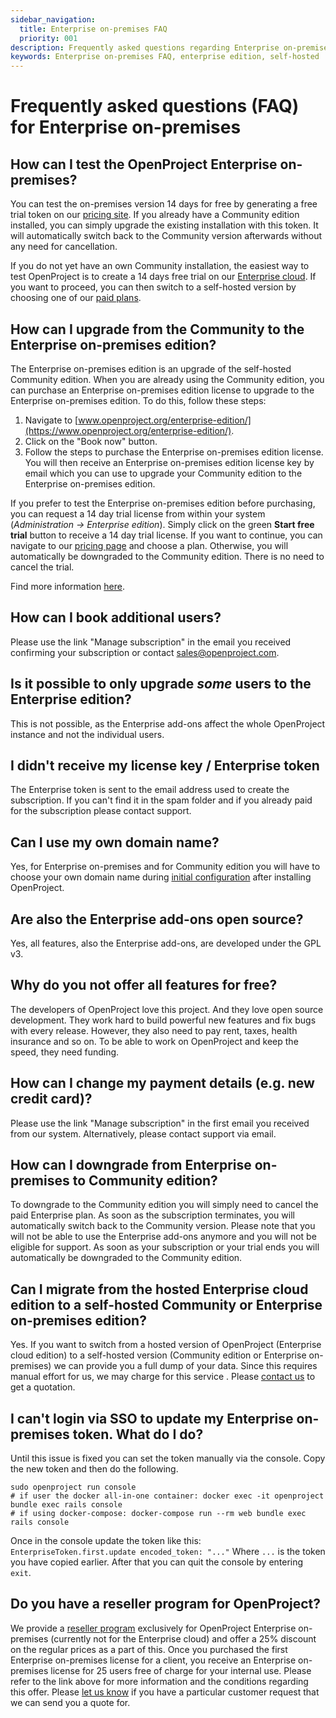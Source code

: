 ```yaml
---
sidebar_navigation:
  title: Enterprise on-premises FAQ
  priority: 001
description: Frequently asked questions regarding Enterprise on-premises
keywords: Enterprise on-premises FAQ, enterprise edition, self-hosted
---
```



# Frequently asked questions (FAQ) for Enterprise on-premises

## How can I test the OpenProject Enterprise on-premises?

You can test the on-premises version 14 days for free by generating a free trial token on our [pricing site](https://www.openproject.org/pricing/). If you already have a Community edition installed, you can simply upgrade the existing installation with this token. It will automatically switch back to the Community version afterwards without any need for cancellation.

If you do not yet have an own Community installation, the easiest way to test OpenProject is to create a 14 days free trial on our [Enterprise cloud](https://start.openproject.com/). If you want to proceed, you can then switch to a self-hosted version by choosing one of our [paid plans](https://www.openproject.org/pricing/).

## How can I upgrade from the Community to the Enterprise on-premises edition?

The Enterprise on-premises edition is an upgrade of the self-hosted Community edition. When you are already using the Community edition, you can purchase an Enterprise on-premises edition license to upgrade to the Enterprise on-premises edition. To do this, follow these steps:

1. Navigate to [www.openproject.org/enterprise-edition/](https://www.openproject.org/enterprise-edition/).
2. Click on the "Book now" button.
3. Follow the steps to purchase the Enterprise on-premises edition license. You will then receive an Enterprise on-premises edition license key by email which you can use to upgrade your Community edition to the Enterprise on-premises edition. 

If you prefer to test the Enterprise on-premises edition before purchasing, you can request a 14 day trial license from within your system (*Administration -> Enterprise edition*). Simply click on the green **Start free trial** button to receive a 14 day trial license. If you want to continue, you can navigate to our [pricing page](https://www.openproject.org/pricing/) and choose a plan. Otherwise, you will automatically be downgraded to the Community edition. There is no need to cancel the trial.

Find more information [here](https://www.openproject.org/blog/enterprise-edition-upgrade-test-free/).

## How can I book additional users?

Please use the link "Manage subscription" in the email you received confirming your subscription or contact sales@openproject.com. 

## Is it possible to only upgrade *some* users to the Enterprise edition?

This is not possible, as the Enterprise add-ons affect the whole OpenProject instance and not the individual users.

## I didn't receive my license key / Enterprise token

The Enterprise token is sent to the email address used to create the subscription. If you can't find it in the spam folder and if you already paid for the subscription please contact support.

## Can I use my own domain name?

Yes, for Enterprise on-premises and for Community edition you will have to choose your own domain name during [initial configuration](../../../installation-and-operations/installation/packaged/#initial-configuration) after installing OpenProject.

## Are also the Enterprise add-ons open source?

Yes, all features, also the Enterprise add-ons, are developed under the GPL v3.

## Why do you not offer all features for free?

The developers of OpenProject love this project. And they love open source development. They work hard to build powerful new features and fix bugs with every release. However, they also need to pay rent, taxes, health insurance and so on. To be able to work on OpenProject and keep the speed, they need funding.

## How can I change my payment details (e.g. new credit card)?

Please use the link "Manage subscription" in the first email you received from our system. Alternatively, please contact support via email.

## How can I downgrade from Enterprise on-premises to Community edition?

To downgrade to the Community edition you will simply need to cancel the paid Enterprise plan. As soon as the subscription terminates, you will automatically switch back to the Community version. Please note that you will not be able to use the Enterprise add-ons anymore and you will not be eligible for support. As soon as your subscription or your trial ends you will automatically be downgraded to the Community edition.

## Can I migrate from the hosted Enterprise cloud edition to a self-hosted Community or Enterprise on-premises edition?

Yes. If you want to switch from a hosted version of OpenProject (Enterprise cloud edition) to a self-hosted version (Community edition or Enterprise on-premises) we can provide you a full dump of your data. Since this requires manual effort for us, we may charge for this service . Please [contact us](https://www.openproject.org/contact/) to get a quotation.

## I can't login via SSO to update my Enterprise on-premises token. What do I do?

Until this issue is fixed you can set the token manually via the console. Copy the new token and then do the following.

```
sudo openproject run console
# if user the docker all-in-one container: docker exec -it openproject bundle exec rails console
# if using docker-compose: docker-compose run --rm web bundle exec rails console
```
Once in the console update the token like this:
`EnterpriseToken.first.update encoded_token: "..."`
Where `...` is the token you have copied earlier.
After that you can quit the console by entering `exit`.


## Do you have a reseller program for OpenProject?

We provide a [reseller program](https://www.openproject.org/reseller-program/) exclusively for OpenProject Enterprise on-premises (currently not for the Enterprise cloud) and offer a 25% discount on the regular prices as a part of this. Once you purchased the first Enterprise on-premises license for a client, you receive an Enterprise on-premises license for 25 users free of charge for your internal use. Please refer to the link above for more information and the conditions regarding this offer.
Please [let us know](mailto:sales@openproject.com) if you have a particular customer request that we can send you a quote for.